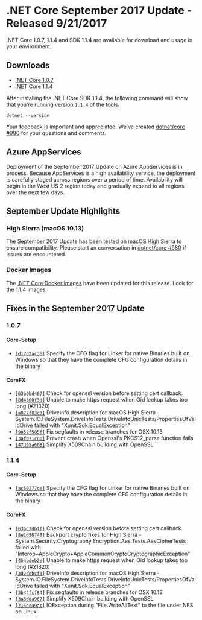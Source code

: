# .NET Core September 2017 Update - Released 9/21/2017

.NET Core 1.0.7, 1.1.4 and SDK 1.1.4 are available for download and usage in your environment.

## Downloads

* [.NET Core 1.0.7](https://github.com/dotnet/core/blob/master/release-notes/download-archives/1.0.7-download.md)
* [.NET Core 1.1.4](https://github.com/dotnet/core/blob/master/release-notes/download-archives/1.1.4-download.md)

After installing the .NET Core SDK 1.1.4, the following command will show that you're running version `1.1.4` of the tools.

`dotnet --version`

Your feedback is important and appreciated. We've created [dotnet/core #980](https://github.com/dotnet/core/issues/980) for your questions and comments.

## Azure AppServices

Deployment of the September 2017 Update on Azure AppServices is in process. Because AppServices is a high availability service, the deployment is carefully staged across regions over a period of time. Availability will begin in the West US 2 region today and gradually expand to all regions over the next few days.

## September Update Highlights

### High Sierra (macOS 10.13)

The September 2017 Update has been tested on macOS High Sierra to ensure compatibility. Please start an conversation in [dotnet/core #980](https://github.com/dotnet/core/issues/980) if issues are encountered.

### Docker Images

The [.NET Core Docker images](https://hub.docker.com/r/microsoft/dotnet/) have been updated for this release. Look for the 1.1.4 images.

## Fixes in the September 2017 Update

### 1.0.7

#### Core-Setup

* [`[d17d2ac36]`](https://github.com/dotnet/core-setup/pull/2642/commits/d17d2ac36d5682a8f2cb558541e8daaf2dacde65) Specify the CFG flag for Linker for native Binaries built on Windows so that they have the complete CFG configuration details in the binary

#### CoreFX

* [`[63b6bd467]`](https://github.com/dotnet/corefx/pull/21069/commits/63b6bd4676ec3ccb841233c6d808ce99216123e6) Check for openssl version before setting cert callback.
* [`[8d4300f3d]`](https://github.com/dotnet/corefx/pull/21989/commits/8d4300f3ddb25b79b055d42379c48f28a13cb80e) Unable to make https request when Oid lookup takes too long (#21320)
* [`[a077f83c3]`](https://github.com/dotnet/corefx/pull/23060/commits/a077f83c33ac9db70e98cc4c0798bce0b9e57c30) DriveInfo description for macOS High Sierra - System.IO.FileSystem.DriveInfoTests.DriveInfoUnixTests/PropertiesOfValidDrive failed with "Xunit.Sdk.EqualException"
* [`[9052f585f]`](https://github.com/dotnet/corefx/pull/23067/commits/9052f585fd0582d8187a7e0a0cf2f84f172322be) Fix segfaults in release branches for OSX 10.13
* [`[3af071c60]`](https://github.com/dotnet/corefx/pull/23219/commits/3af071c6033b4c9fd62fd088bb086c11fc5946cd) Prevent crash when Openssl's PKCS12_parse function fails
* [`[47d95a608]`](https://github.com/dotnet/corefx/pull/23232/commits/47d95a608513cefd1d91f417857f63101e5a5330) Simplify X509Chain building with OpenSSL

### 1.1.4

#### Core-Setup

* [`[ac50277ce]`](https://github.com/dotnet/core-setup/pull/2643/commits/ac50277ce60b94b08a59bf6495a80cbb4848c537) Specify the CFG flag for Linker for native Binaries built on Windows so that they have the complete CFG configuration details in the binary

#### CoreFX

* [`[63bc3dbff]`](https://github.com/dotnet/corefx/pull/21071/commits/63bc3dbff7754dc225efdb1c392ec0af8c405a5a) Check for openssl version before setting cert callback.
* [`[8e1d50748]`](https://github.com/dotnet/corefx/pull/21737/commits/8e1d507481334132d17aad913b3f8aebdefb5c9e) Backport crypto fixes for High Sierra - System.Security.Cryptography.Encryption.Aes.Tests.AesCipherTests failed with "Interop+AppleCrypto+AppleCommonCryptoCryptographicException"
* [`[454bdeb2e]`](https://github.com/dotnet/corefx/pull/21987/commits/454bdeb2ef477344b8626307892f442bff2a3106) Unable to make https request when Oid lookup takes too long (#21320)
* [`[3d2debcf3]`](https://github.com/dotnet/corefx/pull/23083/commits/3d2debcf3f4fb7ce06f58c0b617348835e9036c8) DriveInfo description for macOS High Sierra - System.IO.FileSystem.DriveInfoTests.DriveInfoUnixTests/PropertiesOfValidDrive failed with "Xunit.Sdk.EqualException"
* [`[3b44fcf84]`](https://github.com/dotnet/corefx/pull/23064/commits/3b44fcf8469dd78267387bc774880a6c6e3b563e) Fix segfaults in release branches for OSX 10.13
* [`[3a3dda967]`](https://github.com/dotnet/corefx/pull/23218/commits/3a3dda967fbebd3d1b58bd7917be277152388fff) Simplify X509Chain building with OpenSSL
* [`[715be49ac]`](https://github.com/dotnet/corefx/pull/23235/commits/715be49ac9595c911508f831469a96bc5d2a8591) IOException during "File.WriteAllText" to the file under NFS on Linux
